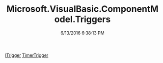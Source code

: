 ﻿---
title: Microsoft.VisualBasic.ComponentModel.Triggers
date: 6/13/2016 6:38:13 PM
---

[ITrigger](T-Microsoft.VisualBasic.ComponentModel.Triggers.ITrigger.html)
[TimerTrigger](T-Microsoft.VisualBasic.ComponentModel.Triggers.TimerTrigger.html)

